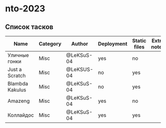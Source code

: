 # nto-2023

## Список тасков

| Name | Category | Author | Deployment | Static files | Extra notes | Status |
|------|----------|--------|------------|--------------|-------------|--------|
|Уличные гонки|Misc|@LeKSuS-04|yes|no||Not started|
|Just a Scratch|Misc|@LeKSUS-04|no|yes||Not started|
|Blambda Kakulus|Misc|@LeKSuS-04|no|yes||Not started|
|Amazeng|Misc|@LeKSuS-04|yes|no||Not started|
|Коллайдос|Misc|@LeKSuS-04|yes|yes||Not started|
